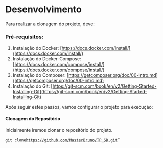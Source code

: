 # Desenvolvimento

Para realizar a clonagem do projeto, deve:

### Pré-requisitos:

1. Instalação do Docker: [https://docs.docker.com/install/](https://docs.docker.com/install/)
2. Instalação do Docker-Compose: [https://docs.docker.com/compose/install/](https://docs.docker.com/compose/install/)
3. Instalação do Composer: [https://getcomposer.org/doc/00-intro.md](https://getcomposer.org/doc/00-intro.md)
4. Instalação do Git: [https://git-scm.com/book/en/v2/Getting-Started-Installing-Git](https://git-scm.com/book/en/v2/Getting-Started-Installing-Git)

Após seguir estes passos, vamos configurar o projeto para execução:

#### Clonagem do Repositório

Inicialmente iremos clonar o repositório do projeto.

`git clone`[`https://github.com/MasterBruno/TP_SD.git`](https://github.com/MasterBruno/TP_SD.git)\`\`

